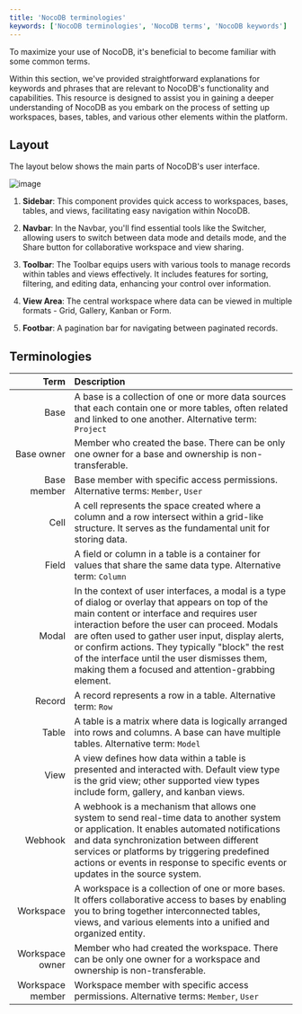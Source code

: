 ```yaml
---
title: 'NocoDB terminologies'
keywords: ['NocoDB terminologies', 'NocoDB terms', 'NocoDB keywords']
---
```



To maximize your use of NocoDB, it's beneficial to become familiar with some common terms.

Within this section, we've provided straightforward explanations for keywords and phrases that are relevant to NocoDB's functionality and capabilities. This resource is designed to assist you in gaining a deeper understanding of NocoDB as you embark on the process of setting up workspaces, bases, tables, and various other elements within the platform.

[//]: # (TBD : Link)

## Layout

The layout below shows the main parts of NocoDB's user interface.
  
![image](/img/v2/layout-overview.png)

1. **Sidebar**: This component provides quick access to workspaces, bases, tables, and views, facilitating easy navigation within NocoDB. 

2. **Navbar**: In the Navbar, you'll find essential tools like the Switcher, allowing users to switch between data mode and details mode, and the Share button for collaborative workspace and view sharing.

3. **Toolbar**: The Toolbar equips users with various tools to manage records within tables and views effectively. It includes features for sorting, filtering, and editing data, enhancing your control over information.

4. **View Area**: The central workspace where data can be viewed in multiple formats - Grid, Gallery, Kanban or Form.

5. **Footbar**: A pagination bar for navigating between paginated records. 

## Terminologies

|             Term | Description                                                                                                                                                                                                                                                                                                                                                                                                    |
|-----------------:|:---------------------------------------------------------------------------------------------------------------------------------------------------------------------------------------------------------------------------------------------------------------------------------------------------------------------------------------------------------------------------------------------------------------|
|             Base | A base is a collection of one or more data sources that each contain one or more tables, often related and linked to one another. Alternative term: `Project`                                                                                                                                                                                                                                                                                              |
|       Base owner | Member who created the base. There can be only one owner for a base and ownership is non-transferable.                                                                                                                                                                                                                                                                                                            |
|      Base member | Base member with specific access permissions. Alternative terms: `Member`, `User`                                                                                                                                                                                                                                                                                                                                 |
|             Cell | A cell represents the space created where a column and a row intersect within a grid-like structure. It serves as the fundamental unit for storing data.                                                                                                                                                                                                                                                        |
|           Field | A field or column in a table is a container for values that share the same data type. Alternative term: `Column`                                                                                                                                                                                                                                                                                                |
|            Modal | In the context of user interfaces, a modal is a type of dialog or overlay that appears on top of the main content or interface and requires user interaction before the user can proceed. Modals are often used to gather user input, display alerts, or confirm actions. They typically "block" the rest of the interface until the user dismisses them, making them a focused and attention-grabbing element. |
|           Record | A record represents a row in a table. Alternative term: `Row`                                                                                                                                                                                                                                                                                                                                                   |
|             Table | A table is a matrix where data is logically arranged into rows and columns. A base can have multiple tables. Alternative term: `Model`                                                                                                                                                                                                                                                                  |
|             View | A view defines how data within a table is presented and interacted with. Default view type is the grid view; other supported view types include form, gallery, and kanban views.                                                                                                                                                                                                                               |
|  Webhook          | A webhook is a mechanism that allows one system to send real-time data to another system or application. It enables automated notifications and data synchronization between different services or platforms by triggering predefined actions or events in response to specific events or updates in the source system. |
|        Workspace | A workspace is a collection of one or more bases. It offers collaborative access to bases by enabling you to bring together interconnected tables, views, and various elements into a unified and organized entity.                                                                                                                                                                                             |
|  Workspace owner | Member who had created the workspace. There can be only one owner for a workspace and ownership is non-transferable.                                                                                                                                                                                                                                                                                                  |
|  Workspace member | Workspace member with specific access permissions. Alternative terms: `Member`, `User`                                                                                                                                                                                                                                                                                                                            |
